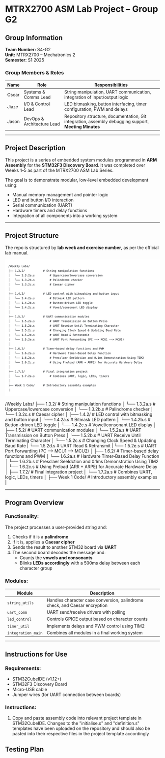 # MTRX2700 ASM Lab Project – Group G2

## Group Information

**Team Number:** S4-G2  
**Unit:** MTRX2700 – Mechatronics 2  
**Semester:** S1 2025  

### Group Members & Roles

| Name           | Role                         | Responsibilities                                                                                         |
|----------------|------------------------------|----------------------------------------------------------------------------------------------------------|
| Oscar          | Systems & Comms Lead         | String manipulation, UART communication, integration of input/output logic                               |
| Jiaze          | I/O & Control Lead           | LED bitmasking, button interfacing, timer configuration, PWM and delays                                  |
| Jason          | DevOps & Architecture Lead   | Repository structure, documentation, Git integration, assembly debugging support, **Meeting Minutes**    |

---

## Project Description

This project is a series of embedded system modules programmed in **ARM Assembly** for the **STM32F3 Discovery Board**. It was completed over Weeks 1–5 as part of the MTRX2700 ASM Lab Series.

The goal is to demonstrate modular, low-level embedded development using:
- Manual memory management and pointer logic
- LED and button I/O interaction
- Serial communication (UART)
- Hardware timers and delay functions
- Integration of all components into a working system

---

## Project Structure

The repo is structured by **lab week and exercise number**, as per the official lab manual.

![Lab Structure](Structure.png)

/Weekly Labs/
├── 1.3.2/           # String manipulation functions
│   └── 1.3.2a.s         # Uppercase/lowercase conversion
│   └── 1.3.2b.s         # Palindrome checker
│   └── 1.3.2c.s         # Caesar cipher
│
├── 1.4.2/           # LED control with bitmasking and button input
│   └── 1.4.2a.s         # Bitmask LED pattern
│   └── 1.4.2b.s         # Button-driven LED toggle
│   └── 1.4.2c.s         # Vowel/consonant LED display
│
├── 1.5.2/           # UART communication modules
│   └── 1.5.2a.s         # UART Transmission on Button Press
│   └── 1.5.2b.s         # UART Receive Until Terminating Character
│   └── 1.5.2c.s         # Changing Clock Speed & Updating Baud Rate
|   └── 1.5.2d.s         # UART Read & Retransmit
|   └── 1.5.2e.s         # UART Port Forwarding (PC --> MCU1 --> MCU2)
│
├── 1.6.2/           # Timer-based delay functions and PWM
│   └── 1.6.2a.s         # Hardware Timer-Based Delay Function
│   └── 1.6.2b.s         # Presclaer Seeldction and 0.1ms Demonstration Using TIM2
│   └── 1.6.2c.s         # Using Preload (ARR + ARPE) for Accurate Hardware Delay
│
├── 1.7.2/           # Final integration project
│   └── 1.7.2a.s         # Combines UART, logic, LEDs, timers
│
├── Week 1 Code/     # Introductory assembly examples
|

---

## Program Overview

### Functionality:
The project processes a user-provided string and:
1. Checks if it is a **palindrome**
2. If it is, applies a **Caesar cipher**
3. Sends the result to another STM32 board via **UART**
4. The second board decodes the message and:
   - Counts the **vowels and consonants**
   - Blinks **LEDs accordingly** with a 500ms delay between each character group

### Modules:
| Module             | Description                                                                 |
|--------------------|-----------------------------------------------------------------------------|
| `string_utils`     | Handles character case conversion, palindrome check, and Caesar encryption  |
| `uart_comm`        | UART send/receive drivers with polling                                      |
| `led_control`      | Controls GPIOE output based on character counts                             |
| `timer_util`       | Implements delays and PWM control using TIM2                                |
| `integration_main` | Combines all modules in a final working system                              |

---

## Instructions for Use

### Requirements:
- STM32CubeIDE (v1.12+)
- STM32F3 Discovery Board
- Micro-USB cable
- Jumper wires (for UART connection between boards)

### Instructions:
1. Copy and paste assembly code into relevant project template in STM32CubeIDE. Changes to the "initialise.s" and "definition.s" templates have been uploaded on the repository and should also be pasted into their respective files in the project template accordingly

## Testing Plan


